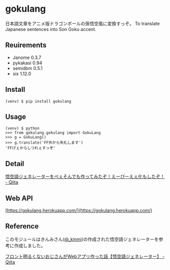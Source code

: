 # gokulang

日本語文章をアニメ版ドラゴンボールの孫悟空風に変換すっぞ。
To translate Japanese sentences into Son Goku accent.

## Reuirements

- Janome 0.3.7
- pykakasi 0.94
- semidbm 0.5.1
- six 1.12.0

## Install

```
(venv) $ pip install gokulang
```

## Usage

```
(venv) $ python
>>> from gokulang.gokulang import GokuLang
>>> g = GokuLang()
>>> g.translate('FF外から失礼します')
'FFげぇからしつれぇすっぞ'
```

## Detail

[悟空語ジェネレーターをぺぇそんでも作ってみたぞ！えーぴーえぇ化もしたぞ！ - Qiita](https://qiita.com/shonansurvivors/items/ce6c1c6f5b43fc16719b)

## Web API

[https://gokulang.herokuapp.com/](https://gokulang.herokuapp.com/)

## Reference

このモジュールはきんみさん([@_kinmi](https://twitter.com/_kinmi))の作成された悟空語ジェネレーターを参考に作成しました。

[フロント明るくないおじさんがWebアプリ作った話【悟空語ジェネレーター】 - Qiita](https://qiita.com/kinmi/items/c66aa98718acad84621b)